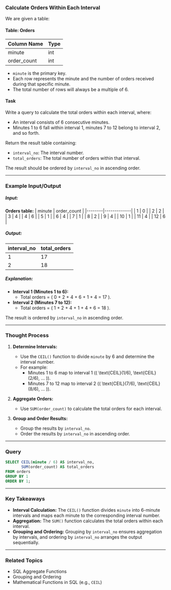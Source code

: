 ### Calculate Orders Within Each Interval

We are given a table:

#### Table: Orders
| Column Name | Type |
|-------------|------|
| minute      | int  |
| order_count | int  |

- `minute` is the primary key.
- Each row represents the minute and the number of orders received during that specific minute.
- The total number of rows will always be a multiple of 6.

#### Task
Write a query to calculate the total orders within each interval, where:
- An interval consists of 6 consecutive minutes.
- Minutes 1 to 6 fall within interval 1, minutes 7 to 12 belong to interval 2, and so forth.

Return the result table containing:
- `interval_no`: The interval number.
- `total_orders`: The total number of orders within that interval.

The result should be ordered by `interval_no` in ascending order.

---

### Example Input/Output

##### Input:
**Orders table:**
| minute | order_count |
|--------|-------------|
| 1      | 0           |
| 2      | 2           |
| 3      | 4           |
| 4      | 6           |
| 5      | 1           |
| 6      | 4           |
| 7      | 1           |
| 8      | 2           |
| 9      | 4           |
| 10     | 1           |
| 11     | 4           |
| 12     | 6           |

##### Output:
| interval_no | total_orders |
|-------------|--------------|
| 1           | 17           |
| 2           | 18           |

##### Explanation:
- **Interval 1 (Minutes 1 to 6):**
  - Total orders = \( 0 + 2 + 4 + 6 + 1 + 4 = 17 \).
- **Interval 2 (Minutes 7 to 12):**
  - Total orders = \( 1 + 2 + 4 + 1 + 4 + 6 = 18 \).

The result is ordered by `interval_no` in ascending order.

---

### Thought Process
1. **Determine Intervals:**
   - Use the `CEIL()` function to divide `minute` by 6 and determine the interval number.
   - For example:
     - Minutes 1 to 6 map to interval 1 (\( \text{CEIL}(1/6), \text{CEIL}(2/6), ... \)).
     - Minutes 7 to 12 map to interval 2 (\( \text{CEIL}(7/6), \text{CEIL}(8/6), ... \)).

2. **Aggregate Orders:**
   - Use `SUM(order_count)` to calculate the total orders for each interval.

3. **Group and Order Results:**
   - Group the results by `interval_no`.
   - Order the results by `interval_no` in ascending order.

---

### Query
```sql
SELECT CEIL(minute / 6) AS interval_no,
       SUM(order_count) AS total_orders
FROM orders
GROUP BY 1
ORDER BY 1;
```

---

### Key Takeaways
- **Interval Calculation:** The `CEIL()` function divides `minute` into 6-minute intervals and maps each minute to the corresponding interval number.
- **Aggregation:** The `SUM()` function calculates the total orders within each interval.
- **Grouping and Ordering:** Grouping by `interval_no` ensures aggregation by intervals, and ordering by `interval_no` arranges the output sequentially.

---

### Related Topics
- SQL Aggregate Functions
- Grouping and Ordering
- Mathematical Functions in SQL (e.g., `CEIL`)
